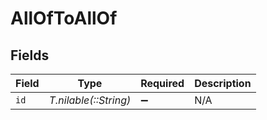 # AllOfToAllOf


## Fields

| Field                 | Type                  | Required              | Description           |
| --------------------- | --------------------- | --------------------- | --------------------- |
| `id`                  | *T.nilable(::String)* | :heavy_minus_sign:    | N/A                   |